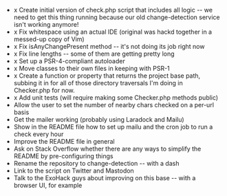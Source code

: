 * x Create initial version of check.php script that includes all logic -- we need to get this thing running because our old change-detection service isn't working anymore!
* x Fix whitespace using an actual IDE (original was hackd together in a messed-up copy of Vim)
* x Fix	isAnyChangePresent method -- it's not doing its job right now
* x Fix line lengths -- some of them are getting pretty long
* x Set up a PSR-4-compliant autoloader
* x Move classes to their own files in keeping with PSR-1
* x Create a function or property that returns the project base path, subbing it in for all of those directory traversals I'm doing in Checker.php for now.
* x Add unit tests (will require making some Checker.php methods public)
* Allow the user to set the number of nearby chars checked on a per-url basis
* Get the mailer working (probably using Laradock and Mailu)
* Show in the README file how to set up mailu and the cron job to run a check every hour
* Improve the README file in general
* Ask on Stack Overflow whether there are any ways to simplify the README by pre-configuring things
* Rename the repository to change-detection -- with a dash
* Link to the script on Twitter and Mastodon
* Talk to the ExoHack guys about improving on this base -- with a browser UI, for example